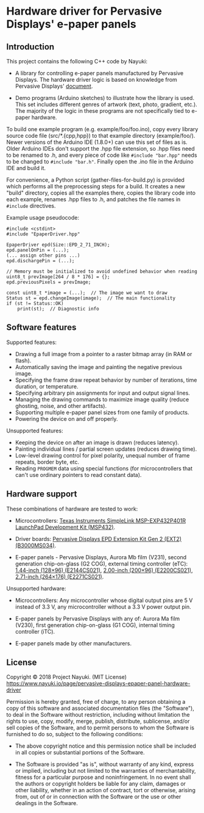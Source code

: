 Hardware driver for Pervasive Displays' e-paper panels
======================================================

Introduction
------------

This project contains the following C++ code by Nayuki:

* A library for controlling e-paper panels manufactured by Pervasive Displays. The hardware driver logic is based on knowledge from Pervasive Displays' [document](http://www.pervasivedisplays.com/_literature_220873/COG_Driver_Interface_Timing_for_small_size_G2_V231).

* Demo programs (Arduino sketches) to illustrate how the library is used. This set includes different genres of artwork (text, photo, gradient, etc.). The majority of the logic in these programs are not specifically tied to e-paper hardware.

To build one example program (e.g. example/foo/foo.ino), copy every library source code file (src/*.{cpp,hpp}) to that example directory (example/foo/). Newer versions of the Arduino IDE (1.8.0+) can use this set of files as is. Older Arduino IDEs don't support the .hpp file extension, so .hpp files need to be renamed to .h, and every piece of code like `#include "bar.hpp"` needs to be changed to `#include "bar.h"`. Finally open the .ino file in the Arduino IDE and build it.

For convenience, a Python script (gather-files-for-build.py) is provided which performs all the preprocessing steps for a build. It creates a new "build" directory, copies all the examples there, copies the library code into each example, renames .hpp files to .h, and patches the file names in `#include` directives.

Example usage pseudocode:

    #include <cstdint>
    #include "EpaperDriver.hpp"
    
    EpaperDriver epd(Size::EPD_2_71_INCH);
    epd.panelOnPin = (...);
    (... assign other pins ...)
    epd.dischargePin = (...);
    
    // Memory must be initialized to avoid undefined behavior when reading
    uint8_t prevImage[264 / 8 * 176] = {};
    epd.previousPixels = prevImage;
    
    const uint8_t *image = (...);  // The image we want to draw
    Status st = epd.changeImage(image);  // The main functionality
    if (st != Status::OK)
        print(st);  // Diagnostic info


Software features
-----------------

Supported features:

* Drawing a full image from a pointer to a raster bitmap array (in RAM or flash).
* Automatically saving the image and painting the negative previous image.
* Specifying the frame draw repeat behavior by number of iterations, time duration, or temperature.
* Specifying arbitrary pin assignments for input and output signal lines.
* Managing the drawing commands to maximize image quality (reduce ghosting, noise, and other artifacts).
* Supporting multiple e-paper panel sizes from one family of products.
* Powering the device on and off properly.

Unsupported features:

* Keeping the device on after an image is drawn (reduces latency).
* Painting individual lines / partial screen updates (reduces drawing time).
* Low-level drawing control for pixel polarity, unequal number of frame repeats, border byte, etc.
* Reading `PROGMEM` data using special functions (for microcontrollers that can't use ordinary pointers to read constant data).


Hardware support
----------------

These combinations of hardware are tested to work:

* Microcontrollers:
  [Texas Instruments SimpleLink MSP-EXP432P401R LaunchPad Development Kit (MSP432)](http://www.ti.com/tool/MSP-EXP432P401R).

* Driver boards:
  [Pervasive Displays EPD Extension Kit Gen 2 (EXT2) (B3000MS034)](http://www.pervasivedisplays.com/kits/ext2_kit).

* E-paper panels - Pervasive Displays, Aurora Mb film (V231), second generation chip-on-glass (G2 COG), external timing controller (eTC):
  [1.44-inch (128×96) (E2144CS021)](http://www.pervasivedisplays.com/products/144),
  [2.00-inch (200×96) (E2200CS021)](http://www.pervasivedisplays.com/products/200),
  [2.71-inch (264×176) (E2271CS021)](http://www.pervasivedisplays.com/products/271).

Unsupported hardware:

* Microcontrollers:
  Any microcontroller whose digital output pins are 5 V instead of 3.3 V,
  any microcontroller without a 3.3 V power output pin.

* E-paper panels by Pervasive Displays with any of:
  Aurora Ma film (V230),
  first generation chip-on-glass (G1 COG),
  internal timing controller (iTC).

* E-paper panels made by other manufacturers.


License
-------

Copyright © 2018 Project Nayuki. (MIT License)  
https://www.nayuki.io/page/pervasive-displays-epaper-panel-hardware-driver

Permission is hereby granted, free of charge, to any person obtaining a copy of
this software and associated documentation files (the "Software"), to deal in
the Software without restriction, including without limitation the rights to
use, copy, modify, merge, publish, distribute, sublicense, and/or sell copies of
the Software, and to permit persons to whom the Software is furnished to do so,
subject to the following conditions:

* The above copyright notice and this permission notice shall be included in
  all copies or substantial portions of the Software.

* The Software is provided "as is", without warranty of any kind, express or
  implied, including but not limited to the warranties of merchantability,
  fitness for a particular purpose and noninfringement. In no event shall the
  authors or copyright holders be liable for any claim, damages or other
  liability, whether in an action of contract, tort or otherwise, arising from,
  out of or in connection with the Software or the use or other dealings in the
  Software.
